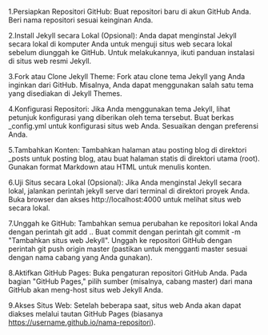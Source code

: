 1.Persiapkan Repositori GitHub:
Buat repositori baru di akun GitHub Anda.
Beri nama repositori sesuai keinginan Anda.

2.Install Jekyll secara Lokal (Opsional):
Anda dapat menginstal Jekyll secara lokal di komputer Anda untuk menguji situs web secara lokal sebelum diunggah ke GitHub. Untuk melakukannya, ikuti panduan instalasi di situs web resmi Jekyll.

3.Fork atau Clone Jekyll Theme:
Fork atau clone tema Jekyll yang Anda inginkan dari GitHub. Misalnya, Anda dapat menggunakan salah satu tema yang disediakan di Jekyll Themes.

4.Konfigurasi Repositori:
Jika Anda menggunakan tema Jekyll, lihat petunjuk konfigurasi yang diberikan oleh tema tersebut.
Buat berkas _config.yml untuk konfigurasi situs web Anda. Sesuaikan dengan preferensi Anda.

5.Tambahkan Konten:
Tambahkan halaman atau posting blog di direktori _posts untuk posting blog, atau buat halaman statis di direktori utama (root).
Gunakan format Markdown atau HTML untuk menulis konten.

6.Uji Situs secara Lokal (Opsional):
Jika Anda menginstal Jekyll secara lokal, jalankan perintah jekyll serve dari terminal di direktori proyek Anda.
Buka browser dan akses http://localhost:4000 untuk melihat situs web secara lokal.

7.Unggah ke GitHub:
Tambahkan semua perubahan ke repositori lokal Anda dengan perintah git add ..
Buat commit dengan perintah git commit -m "Tambahkan situs web Jekyll".
Unggah ke repositori GitHub dengan perintah git push origin master (pastikan untuk mengganti master sesuai dengan nama cabang yang Anda gunakan).

8.Aktifkan GitHub Pages:
Buka pengaturan repositori GitHub Anda.
Pada bagian "GitHub Pages," pilih sumber (misalnya, cabang master) dari mana GitHub akan meng-host situs web Jekyll Anda.

9.Akses Situs Web:
Setelah beberapa saat, situs web Anda akan dapat diakses melalui tautan GitHub Pages (biasanya https://username.github.io/nama-repositori).
